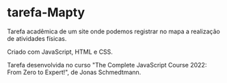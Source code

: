 # tarefa-Mapty
Tarefa acadêmica de um site onde podemos registrar no mapa a realização de atividades físicas.

Criado com JavaScript, HTML e CSS.

Tarefa desenvolvida no curso "The Complete JavaScript Course 2022: From Zero to Expert!", de Jonas Schmedtmann.
